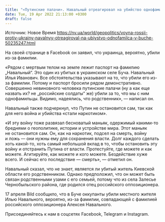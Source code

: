 ```yaml
---
title: "«Путинские палачи». Навальный отреагировал на убийство однофамильца в Буче"
date: Tue, 19 Apr 2022 21:13:00 +0300
draft: false
---
```

Источник: Новое Время https://nv.ua/world/geopolitics/voyna-rossii-protiv-ukrainy-navalnyy-otreagiroval-na-ubiystvo-odnofamilca-v-buche-50235247.html


 На своей странице в Facebook он заявил, что украинца, вероятно, убили из-за фамилии.

«Рядом с мертвым телом на земле лежит паспорт на фамилию „Навальный“. Это один из убитых в украинском селе Буча. Навальный Илья Иванович. Все обстоятельства указывают на то, что убили его из-за фамилии. Потому и паспорт бросили рядом демонстративно. Совершенно невиновного человека путинские палачи (ну а как еще назвать их? не „российские солдаты“ же) убили за то, что мы с ним однофамильцы. Видимо, надеялись, что родственник», — написал он.

Навальный также подчеркнул, что Путин не остановится сам, так как для него война и убийства «стали наркотиком».

«И эту войну тоже развязал бесноватый маньяк, одержимый какими-то бреднями о геополитике, истории и устройстве мира. Этот маньяк не остановится сам. Он, как на наркотик, подсел на смерть, войну и ложь — они нужны ему для сохранения власти. Долг каждого сделать хоть какой-то, хоть самый небольшой вклад в то, чтобы остановить эту войну и отстранить Путина от власти. Протестуйте, где можете и как можете. Агитируйте, как можете и кого можете. Бездействие хуже всего. И сейчас его последствие — смерть», — отметил он.

Навальный сказал, что не знает, является ли убитый житель Киевской области его родственником. Однако предположил, что он может быть связан родственными узами с его семьей, потому что из села Залесье Чернобыльского района, где родился отец российского оппозиционера.

17 апреля Bild сообщило, что в Буче оккупанты убили местного жителя Илью Навального, вероятно, из-за фамилии, совпадающей с фамилией российского оппозиционера Алексея Навального.

Присоединяйтесь к нам в соцсетях Facebook, Telegram и Instagram.
